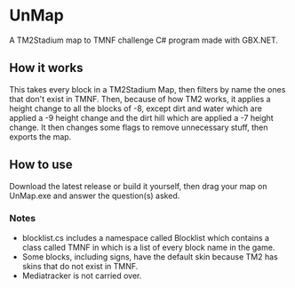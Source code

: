 # UnMap
A TM2Stadium map to TMNF challenge C# program made with GBX.NET.

## How it works
This takes every block in a TM2Stadium Map, then filters by name the ones that don't exist in TMNF. 
Then, because of how TM2 works, it applies a height change to all the blocks of -8, except dirt and water which are applied a -9 height change and the dirt hill which are applied a -7 height change.
It then changes some flags to remove unnecessary stuff, then exports the map.

## How to use
Download the latest release or build it yourself, then drag your map on UnMap.exe and answer the question(s) asked.

### Notes
- blocklist.cs includes a namespace called Blocklist which contains a class called TMNF in which is a list of every block name in the game.
- Some blocks, including signs, have the default skin because TM2 has skins that do not exist in TMNF.
- Mediatracker is not carried over.
